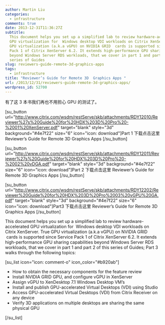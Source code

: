 ```yaml
---
author: Martin Liu
categories:
  - infrastructure
comments: true
date: 2013-12-31T11:36:27Z
subtitle:
  This document helps you set up a simplified lab to review hardware-accelerated
  GPU virtualization for  Windows desktop VDI workloads on Citrix XenServer. True
  GPU virtualization (a.k.a vGPU) on NVIDIA GRID  cards is supported since Service
  Pack 1 of Citrix XenServer 6.2. It extends high-performance GPU sharing capabilities
  beyond Windows Server RDS workloads, that we cover in part 1 and part 2 of this
  series of Guides
slug: reviewers-guide-remote-3d-graphics-apps
tags:
  - infrastructure
title: "Reviewer’s Guide for Remote 3D  Graphics Apps "
url: /2013/12/31/reviewers-guide-remote-3d-graphics-apps/
wordpress_id: 52700
---
```


有了这 3 本书我们再也不用担心 GPU 的测试了。

[su_button url="http://www.citrix.com/wsdm/restServe/skb/attachments/RDY12010/Reviewer%27s%20Guide%20for%20HDX%203D%20Pro%20-%2001%20XenServer.pdf" target="blank" style="3d" background="#4e7f22" size="6" icon="icon: download"]Part 1 下载点击这里
Reviewer’s Guide for Remote 3D Graphics Apps [/su_button]

[su_button url="http://www.citrix.com/wsdm/restServe/skb/attachments/RDY12011/Reviewer%27s%20Guide%20for%20HDX%203D%20Pro%20-%2002%20vDGA.pdf" target="blank" style="3d" background="#4e7f22" size="6" icon="icon: download"]Part 2 下载点击这里
Reviewer’s Guide for Remote 3D Graphics Apps [/su_button]

[su_button url="http://www.citrix.com/wsdm/restServe/skb/attachments/RDY12202/Reviewer%20Guide%20for%20HDX%203D%20Pro%2003%20vGPU%20GA.pdf" target="blank" style="3d" background="#4e7f22" size="6" icon="icon: download"]Part3 下载点击这里
Reviewer’s Guide for Remote 3D Graphics Apps [/su_button]

This document helps you set up a simplified lab to review hardware-accelerated GPU virtualization for  Windows desktop VDI workloads on Citrix XenServer. True GPU virtualization (a.k.a vGPU) on NVIDIA GRID  cards is supported since Service Pack 1 of Citrix XenServer 6.2. It extends high-performance GPU sharing capabilities beyond Windows Server RDS workloads, that we cover in part 1 and part 2 of this series of Guides; Part 3 walks through the following topics:

[su_list icon="icon: comment-o" icon_color="#b920ab"]

- How to obtain the necessary components for the feature review
- Install NVIDIA GRID GPU, and configure vGPU in XenServer
- Assign vGPU to XenDesktop 7.1 Windows Desktop VM’s
- Install and publish GPU-accelerated Virtual Desktops (VDI) using Studio
- Access GPU-accelerated Virtual Desktops (VDI) from Citrix Receiver on any device
- Verify 3D applications on multiple desktops are sharing the same physical GPU

[/su_list]

